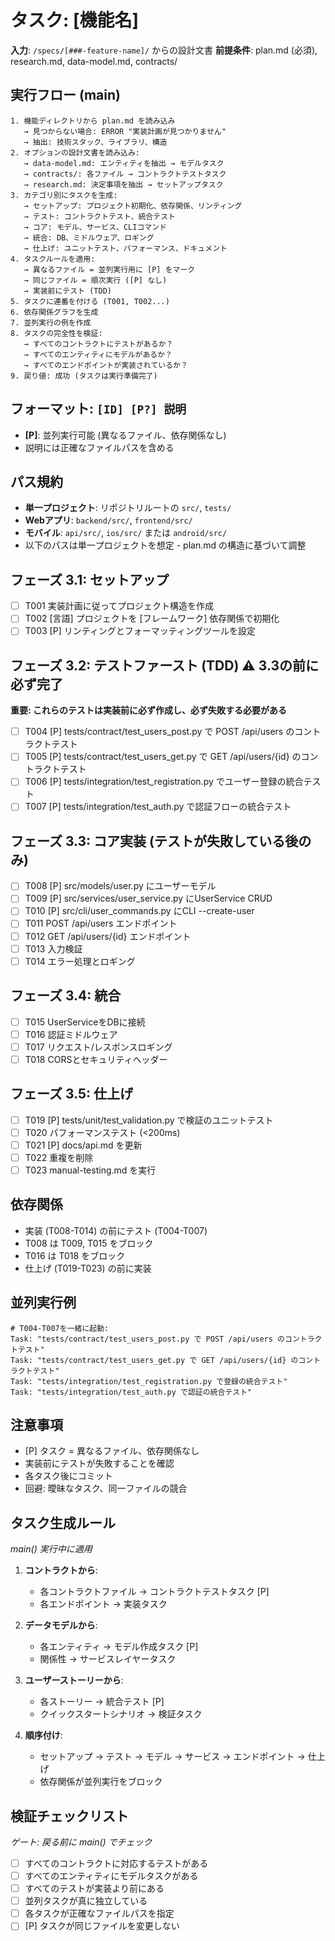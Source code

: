 # タスク: [機能名]

**入力**: `/specs/[###-feature-name]/` からの設計文書
**前提条件**: plan.md (必須), research.md, data-model.md, contracts/

## 実行フロー (main)
```
1. 機能ディレクトリから plan.md を読み込み
   → 見つからない場合: ERROR "実装計画が見つかりません"
   → 抽出: 技術スタック、ライブラリ、構造
2. オプションの設計文書を読み込み:
   → data-model.md: エンティティを抽出 → モデルタスク
   → contracts/: 各ファイル → コントラクトテストタスク
   → research.md: 決定事項を抽出 → セットアップタスク
3. カテゴリ別にタスクを生成:
   → セットアップ: プロジェクト初期化、依存関係、リンティング
   → テスト: コントラクトテスト、統合テスト
   → コア: モデル、サービス、CLIコマンド
   → 統合: DB、ミドルウェア、ロギング
   → 仕上げ: ユニットテスト、パフォーマンス、ドキュメント
4. タスクルールを適用:
   → 異なるファイル = 並列実行用に [P] をマーク
   → 同じファイル = 順次実行 ([P] なし)
   → 実装前にテスト (TDD)
5. タスクに連番を付ける (T001, T002...)
6. 依存関係グラフを生成
7. 並列実行の例を作成
8. タスクの完全性を検証:
   → すべてのコントラクトにテストがあるか？
   → すべてのエンティティにモデルがあるか？
   → すべてのエンドポイントが実装されているか？
9. 戻り値: 成功 (タスクは実行準備完了)
```

## フォーマット: `[ID] [P?] 説明`
- **[P]**: 並列実行可能 (異なるファイル、依存関係なし)
- 説明には正確なファイルパスを含める

## パス規約
- **単一プロジェクト**: リポジトリルートの `src/`, `tests/`
- **Webアプリ**: `backend/src/`, `frontend/src/`
- **モバイル**: `api/src/`, `ios/src/` または `android/src/`
- 以下のパスは単一プロジェクトを想定 - plan.md の構造に基づいて調整

## フェーズ 3.1: セットアップ
- [ ] T001 実装計画に従ってプロジェクト構造を作成
- [ ] T002 [言語] プロジェクトを [フレームワーク] 依存関係で初期化
- [ ] T003 [P] リンティングとフォーマッティングツールを設定

## フェーズ 3.2: テストファースト (TDD) ⚠️ 3.3の前に必ず完了
**重要: これらのテストは実装前に必ず作成し、必ず失敗する必要がある**
- [ ] T004 [P] tests/contract/test_users_post.py で POST /api/users のコントラクトテスト
- [ ] T005 [P] tests/contract/test_users_get.py で GET /api/users/{id} のコントラクトテスト
- [ ] T006 [P] tests/integration/test_registration.py でユーザー登録の統合テスト
- [ ] T007 [P] tests/integration/test_auth.py で認証フローの統合テスト

## フェーズ 3.3: コア実装 (テストが失敗している後のみ)
- [ ] T008 [P] src/models/user.py にユーザーモデル
- [ ] T009 [P] src/services/user_service.py にUserService CRUD
- [ ] T010 [P] src/cli/user_commands.py にCLI --create-user
- [ ] T011 POST /api/users エンドポイント
- [ ] T012 GET /api/users/{id} エンドポイント
- [ ] T013 入力検証
- [ ] T014 エラー処理とロギング

## フェーズ 3.4: 統合
- [ ] T015 UserServiceをDBに接続
- [ ] T016 認証ミドルウェア
- [ ] T017 リクエスト/レスポンスロギング
- [ ] T018 CORSとセキュリティヘッダー

## フェーズ 3.5: 仕上げ
- [ ] T019 [P] tests/unit/test_validation.py で検証のユニットテスト
- [ ] T020 パフォーマンステスト (<200ms)
- [ ] T021 [P] docs/api.md を更新
- [ ] T022 重複を削除
- [ ] T023 manual-testing.md を実行

## 依存関係
- 実装 (T008-T014) の前にテスト (T004-T007)
- T008 は T009, T015 をブロック
- T016 は T018 をブロック
- 仕上げ (T019-T023) の前に実装

## 並列実行例
```
# T004-T007を一緒に起動:
Task: "tests/contract/test_users_post.py で POST /api/users のコントラクトテスト"
Task: "tests/contract/test_users_get.py で GET /api/users/{id} のコントラクトテスト"
Task: "tests/integration/test_registration.py で登録の統合テスト"
Task: "tests/integration/test_auth.py で認証の統合テスト"
```

## 注意事項
- [P] タスク = 異なるファイル、依存関係なし
- 実装前にテストが失敗することを確認
- 各タスク後にコミット
- 回避: 曖昧なタスク、同一ファイルの競合

## タスク生成ルール
*main() 実行中に適用*

1. **コントラクトから**:
   - 各コントラクトファイル → コントラクトテストタスク [P]
   - 各エンドポイント → 実装タスク

2. **データモデルから**:
   - 各エンティティ → モデル作成タスク [P]
   - 関係性 → サービスレイヤータスク

3. **ユーザーストーリーから**:
   - 各ストーリー → 統合テスト [P]
   - クイックスタートシナリオ → 検証タスク

4. **順序付け**:
   - セットアップ → テスト → モデル → サービス → エンドポイント → 仕上げ
   - 依存関係が並列実行をブロック

## 検証チェックリスト
*ゲート: 戻る前に main() でチェック*

- [ ] すべてのコントラクトに対応するテストがある
- [ ] すべてのエンティティにモデルタスクがある
- [ ] すべてのテストが実装より前にある
- [ ] 並列タスクが真に独立している
- [ ] 各タスクが正確なファイルパスを指定
- [ ] [P] タスクが同じファイルを変更しない